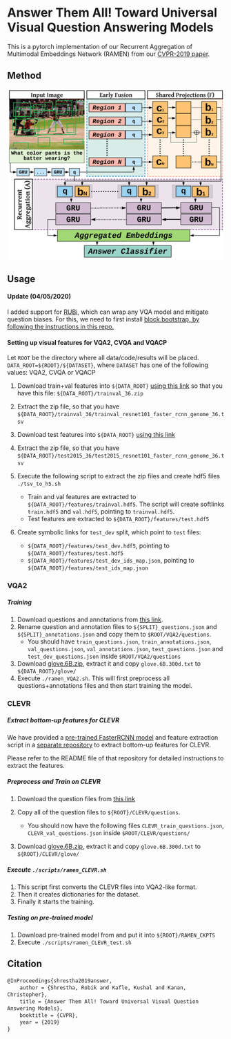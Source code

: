 # Answer Them All! Toward Universal Visual Question Answering Models

This is a pytorch implementation of our Recurrent Aggregation of Multimodal Embeddings Network (RAMEN) from our [CVPR-2019 paper](https://arxiv.org/abs/1903.00366).

## Method
![RAMEN](./images/model.png)

## Usage

#### Update (04/05/2020)
I added support for [RUBi](https://github.com/cdancette/rubi.bootstrap.pytorch), which can wrap any VQA model and mitigate question biases. For this, we need to first install [block.bootstrap, by following the instructions in this repo.](https://github.com/Cadene/block.bootstrap.pytorch)

#### Setting up visual features for VQA2, CVQA and VQACP
Let ```ROOT``` be the directory where all data/code/results will be placed. ```DATA_ROOT=${ROOT}/${DATASET}```, where ```DATASET``` has one of the following values: VQA2, CVQA or VQACP 

1. Download train+val features into ```${DATA_ROOT}``` [using this link](https://imagecaption.blob.core.windows.net/imagecaption/trainval_36.zip) so that you have this file: ```${DATA_ROOT}/trainval_36.zip```

2. Extract the zip file, so that you have ```${DATA_ROOT}/trainval_36/trainval_resnet101_faster_rcnn_genome_36.tsv```

3. Download test features into ```${DATA_ROOT}``` [using this link](https://imagecaption.blob.core.windows.net/imagecaption/test2015_36.zip)

4. Extract the zip file, so that you have ```${DATA_ROOT}/test2015_36/test2015_resnet101_faster_rcnn_genome_36.tsv```

5. Execute the following script to extract the zip files and create hdf5 files ```./tsv_to_h5.sh``` 
    - Train and val features are extracted to ```${DATA_ROOT}/features/trainval.hdf5```. The script will create softlinks ```train.hdf5``` and ```val.hdf5```, pointing to ```trainval.hdf5```.
    - Test features are extracted to ```${DATA_ROOT}/features/test.hdf5```

6. Create symbolic links for `test_dev` split, which point to `test` files:
    - ```${DATA_ROOT}/features/test_dev.hdf5```, pointing to ```${DATA_ROOT}/features/test.hdf5```
    - ```${DATA_ROOT}/features/test_dev_ids_map.json```, pointing to ```${DATA_ROOT}/features/test_ids_map.json```


### VQA2
##### Training
1. Download questions and annotations from [this link](https://visualqa.org/download.html).
2. Rename question and annotation files to ```${SPLIT}_questions.json``` and ```${SPLIT}_annotations.json``` and copy them to ```$ROOT/VQA2/questions```.  
    - You should have ```train_questions.json```, ```train_annotations.json```, ```val_questions.json```, ```val_annotations.json```, ```test_questions.json``` and ```test_dev_questions.json``` inside ```$ROOT/VQA2/questions```   
3. Download [glove.6B.zip](http://nlp.stanford.edu/data/glove.6B.zip), extract it and copy ```glove.6B.300d.txt``` to ```${DATA_ROOT}/glove/```
4. Execute ```./ramen_VQA2.sh```. This will first preprocess all questions+annotations files and then start training the model.

### CLEVR

##### Extract bottom-up features for CLEVR
We have provided a [pre-trained FasterRCNN model](https://github.com/erobic/faster_rcnn_1_11_34999/raw/master/faster_rcnn_1_11_34999.pth) and feature extraction script in a [separate repository](https://github.com/erobic/faster-rcnn.pytorch) to extract bottom-up features for CLEVR. 

Please refer to the README file of that repository for detailed instructions to extract the features.

##### Preprocess and Train on CLEVR
1. Download the question files from [this link](https://dl.fbaipublicfiles.com/clevr/CLEVR_v1.0_no_images.zip)
2. Copy all of the question files to ```${ROOT}/CLEVR/questions```. 
    - You should now have the following files ```CLEVR_train_questions.json```, ```CLEVR_val_questions.json``` inside ```$ROOT/CLEVR/questions/```

3. Download [glove.6B.zip](http://nlp.stanford.edu/data/glove.6B.zip), extract it and copy ```glove.6B.300d.txt``` to ```${ROOT}/CLEVR/glove/```

##### Execute ```./scripts/ramen_CLEVR.sh``` 

1. This script first converts the CLEVR files into VQA2-like format.
2. Then it creates dictionaries for the dataset.
3. Finally it starts the training. 

##### Testing on pre-trained model
1. Download pre-trained model from []() and put it into ```${ROOT}/RAMEN_CKPTS```
2. Execute ```./scripts/ramen_CLEVR_test.sh```

## Citation
```
@InProceedings{shrestha2019answer,
    author = {Shrestha, Robik and Kafle, Kushal and Kanan, Christopher},
    title = {Answer Them All! Toward Universal Visual Question Answering Models},
    booktitle = {CVPR},
    year = {2019}
}
```
